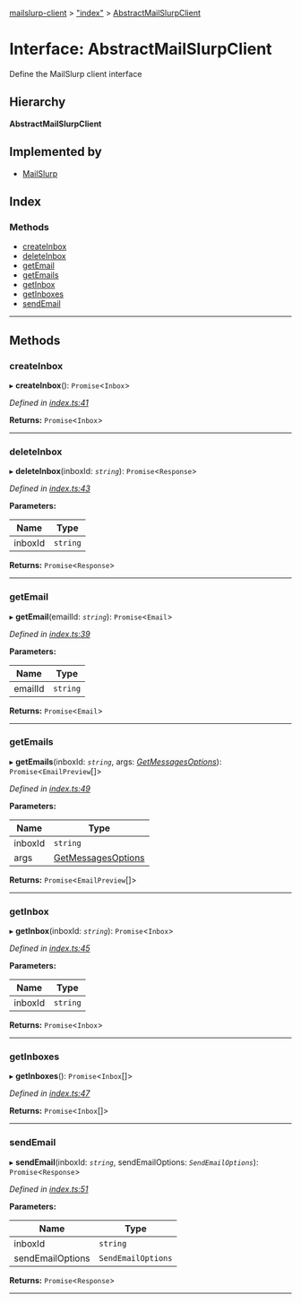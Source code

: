 [mailslurp-client](../README.md) > ["index"](../modules/_index_.md) > [AbstractMailSlurpClient](../interfaces/_index_.abstractmailslurpclient.md)

# Interface: AbstractMailSlurpClient

Define the MailSlurp client interface

## Hierarchy

**AbstractMailSlurpClient**

## Implemented by

* [MailSlurp](../classes/_index_.mailslurp.md)

## Index

### Methods

* [createInbox](_index_.abstractmailslurpclient.md#createinbox)
* [deleteInbox](_index_.abstractmailslurpclient.md#deleteinbox)
* [getEmail](_index_.abstractmailslurpclient.md#getemail)
* [getEmails](_index_.abstractmailslurpclient.md#getemails)
* [getInbox](_index_.abstractmailslurpclient.md#getinbox)
* [getInboxes](_index_.abstractmailslurpclient.md#getinboxes)
* [sendEmail](_index_.abstractmailslurpclient.md#sendemail)

---

## Methods

<a id="createinbox"></a>

###  createInbox

▸ **createInbox**(): `Promise`<`Inbox`>

*Defined in [index.ts:41](https://github.com/mailslurp/mailslurp-client-ts-js/blob/5b2ec3b/index.ts#L41)*

**Returns:** `Promise`<`Inbox`>

___
<a id="deleteinbox"></a>

###  deleteInbox

▸ **deleteInbox**(inboxId: *`string`*): `Promise`<`Response`>

*Defined in [index.ts:43](https://github.com/mailslurp/mailslurp-client-ts-js/blob/5b2ec3b/index.ts#L43)*

**Parameters:**

| Name | Type |
| ------ | ------ |
| inboxId | `string` |

**Returns:** `Promise`<`Response`>

___
<a id="getemail"></a>

###  getEmail

▸ **getEmail**(emailId: *`string`*): `Promise`<`Email`>

*Defined in [index.ts:39](https://github.com/mailslurp/mailslurp-client-ts-js/blob/5b2ec3b/index.ts#L39)*

**Parameters:**

| Name | Type |
| ------ | ------ |
| emailId | `string` |

**Returns:** `Promise`<`Email`>

___
<a id="getemails"></a>

###  getEmails

▸ **getEmails**(inboxId: *`string`*, args: *[GetMessagesOptions](../modules/_index_.md#getmessagesoptions)*): `Promise`<`EmailPreview`[]>

*Defined in [index.ts:49](https://github.com/mailslurp/mailslurp-client-ts-js/blob/5b2ec3b/index.ts#L49)*

**Parameters:**

| Name | Type |
| ------ | ------ |
| inboxId | `string` |
| args | [GetMessagesOptions](../modules/_index_.md#getmessagesoptions) |

**Returns:** `Promise`<`EmailPreview`[]>

___
<a id="getinbox"></a>

###  getInbox

▸ **getInbox**(inboxId: *`string`*): `Promise`<`Inbox`>

*Defined in [index.ts:45](https://github.com/mailslurp/mailslurp-client-ts-js/blob/5b2ec3b/index.ts#L45)*

**Parameters:**

| Name | Type |
| ------ | ------ |
| inboxId | `string` |

**Returns:** `Promise`<`Inbox`>

___
<a id="getinboxes"></a>

###  getInboxes

▸ **getInboxes**(): `Promise`<`Inbox`[]>

*Defined in [index.ts:47](https://github.com/mailslurp/mailslurp-client-ts-js/blob/5b2ec3b/index.ts#L47)*

**Returns:** `Promise`<`Inbox`[]>

___
<a id="sendemail"></a>

###  sendEmail

▸ **sendEmail**(inboxId: *`string`*, sendEmailOptions: *`SendEmailOptions`*): `Promise`<`Response`>

*Defined in [index.ts:51](https://github.com/mailslurp/mailslurp-client-ts-js/blob/5b2ec3b/index.ts#L51)*

**Parameters:**

| Name | Type |
| ------ | ------ |
| inboxId | `string` |
| sendEmailOptions | `SendEmailOptions` |

**Returns:** `Promise`<`Response`>

___


